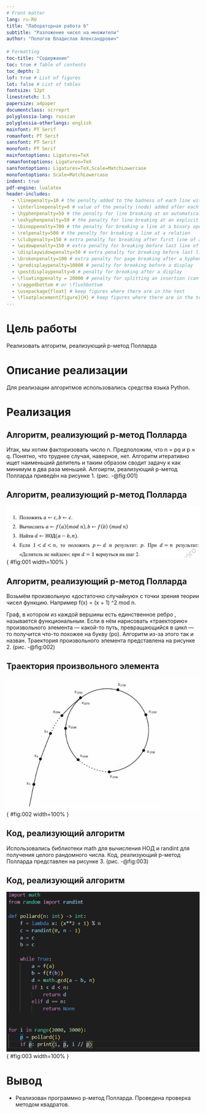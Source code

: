 ```yaml
---
# Front matter
lang: ru-RU
title: "Лабораторная работа 6"
subtitle: "Разложение чисел на множители" 
author: "Пологов Владислав Александрович"

# Formatting
toc-title: "Содержание"
toc: true # Table of contents
toc_depth: 2
lof: true # List of figures
lot: false # List of tables
fontsize: 12pt
linestretch: 1.5
papersize: a4paper
documentclass: scrreprt
polyglossia-lang: russian
polyglossia-otherlangs: english
mainfont: PT Serif
romanfont: PT Serif
sansfont: PT Serif
monofont: PT Serif
mainfontoptions: Ligatures=TeX
romanfontoptions: Ligatures=TeX
sansfontoptions: Ligatures=TeX,Scale=MatchLowercase
monofontoptions: Scale=MatchLowercase
indent: true
pdf-engine: lualatex
header-includes:
  - \linepenalty=10 # the penalty added to the badness of each line within a paragraph (no associated penalty node) Increasing the value makes tex try to have fewer lines in the paragraph.
  - \interlinepenalty=0 # value of the penalty (node) added after each line of a paragraph.
  - \hyphenpenalty=50 # the penalty for line breaking at an automatically inserted hyphen
  - \exhyphenpenalty=50 # the penalty for line breaking at an explicit hyphen
  - \binoppenalty=700 # the penalty for breaking a line at a binary operator
  - \relpenalty=500 # the penalty for breaking a line at a relation
  - \clubpenalty=150 # extra penalty for breaking after first line of a paragraph
  - \widowpenalty=150 # extra penalty for breaking before last line of a paragraph
  - \displaywidowpenalty=50 # extra penalty for breaking before last line before a display math
  - \brokenpenalty=100 # extra penalty for page breaking after a hyphenated line
  - \predisplaypenalty=10000 # penalty for breaking before a display
  - \postdisplaypenalty=0 # penalty for breaking after a display
  - \floatingpenalty = 20000 # penalty for splitting an insertion (can only be split footnote in standard LaTeX)
  - \raggedbottom # or \flushbottom
  - \usepackage{float} # keep figures where there are in the text
  - \floatplacement{figure}{H} # keep figures where there are in the text
---
```


# Цель работы 

Реализовать алгоритм, реализующий р-метод Полларда

# Описание реализации

Для реализации алгоритмов использовались средства языка Python. 


# Реализация 

## Алгоритм, реализующий р-метод Полларда

Итак, мы хотим факторизовать число n. Предположим, что n = pq  и p ≈ q. Понятно, что труднее случая, наверное, нет. Алгоритм итеративно ищет наименьший делитель и таким образом сводит задачу к как минимум в два раза меньшей.
Алгоиртм, реализующий р-метод Полларда приведён на рисунке 1. (рис. -@fig:001)

## Алгоритм, реализующий р-метод Полларда

![Алгоритм, реализующий р-метод Полларда](image/image1.png){ #fig:001 width=100% }


## Алгоритм, реализующий р-метод Полларда

Возьмём произвольную «достаточно случайную» с точки зрения теории чисел функцию. Например f(x) = (x + 1) ^2 mod n.

Граф, в котором из каждой вершины есть единственное ребро , называется функциональным. Если в нём нарисовать «траекторию» произвольного элемента — какой-то путь, превращающийся в цикл — то получится что-то похожее на букву (ро). Алгоритм из-за этого так и назван.
Траектория произвольного элемента представлена на рисунке 2. (рис. -@fig:002)

## Траектория произвольного элемента

![Траектория произвольного элемента](image/image2.png){ #fig:002 width=100% }

## Код, реализующий алгоритм

Использовались библиотеки math для вычисления НОД и randint для получения целого рандомного числа.
Код, реализующий р-метод Полларда представлен на рисунке 3. (рис. -@fig:003)

## Код, реализующий алгоритм

![Код, реализующий р-метод Полларда](image/image3.png){ #fig:003 width=100% }

# Вывод 

* Реализован программно р-метод Полларда. Проведена проверка методом квадратов.